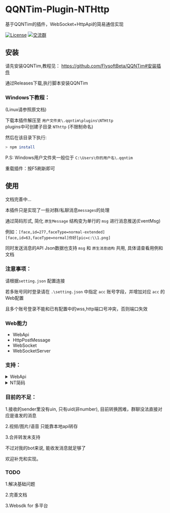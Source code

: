 # QQNTim-Plugin-NTHttp
基于QQNTim的插件，WebSocket+HttpApi的简易通信实现

[![License](https://img.shields.io/github/license/Rei1mu/QQNTim-Plugin-NTHttp)](https://github.com/Rei1mu/QQNTim-Plugin-NTHttp/blob/main/LICENSE)
[![交流群](https://img.shields.io/badge/%E4%BA%A4%E6%B5%81%E7%BE%A4-869292547-green.svg)](http://qm.qq.com/cgi-bin/qm/qr?_wv=1027&k=IKkd3kd-5DDj-zHzbx560sd0I1YJzxVA&authKey=Y%2BgAgle5%2BAFQoH3wSYXYXM7birylnjTJC8Q44c0d54IBjYa2iOpbq%2B7vXO7v53pg&noverify=0)


## 安装
请先安装QQNTim,教程见：
https://github.com/FlysoftBeta/QQNTim#安装插件

通过Releases下载,执行脚本安装QQNTim


### Windows下教程：
(Linux请参照原文档)

下载本插件解压至 `用户文件夹\.qqntim\plugins\NTHttp`  
plugins中可创建子目录 `NThttp` (不限制命名)

然后在该目录下执行:
```bash
> npm install
```

P.S: Windows用户文件夹一般位于 `C:\Users\你的用户名\.qqntim`

重载插件：按F5刷新即可




## 使用

文档完善中...

本插件只是实现了一些对群/私聊消息`messages`的处理

通过简码形式, 简化 `原生Message` 结构变为单行的 `msg` 进行消息推送(EventMsg)

例如：`[face,id=277,faceType=normal-extended][face,id=63,faceType=normal]你好[pic=c:\\1.png]`

同时发送消息的API Json数据也支持 `msg` 和 `原生消息结构` 共用, 具体请查看用例和文档

### 注意事项：
请根据`setting.json` 配置连接

若多账号同时登录请在 `.\setting.json` 中指定 `acc` 账号字段，并增加对应 `acc` 的Web配置

且多个账号登录不能和已有配置中的wss,http端口号冲突，否则端口失效


### Web能力

- WebApi
- HttpPostMessage
- WebSocket
- WebSocketServer



### 支持：
<details>
<summary>WebApi</summary>

#### WebApi

| 功能                      | API                    | 指令(Ws_Json.op)  |
| ------------------------  | ---------------------- | ----------------------|
| [取自身信息]                 | /bot     | bot |
| [发送消息]                 | /smsg                  | smsg |
| [上传图片]                 | /uploadPic             | uploadPic |
| [获取图片]                 | /gpic                  | gpic |
| [获取音频]                 | /gau                  | gau |
| [撤回消息]                 | /revokeMessageById     | revokeMessageById |
| [取好友列表]                 | /friendList     | friendList |
| [取群列表]                 | /groupList     | groupList |

[取自身信息]: https://github.com/Rei1mu/QQNTim-Plugin-NTHttp/blob/main/help/Api.md
[发送消息]: https://github.com/Rei1mu/QQNTim-Plugin-NTHttp/blob/main/help/Api.md
[上传图片]: https://github.com/Rei1mu/QQNTim-Plugin-NTHttp/blob/main/help/Api.md
[获取图片]: https://github.com/Rei1mu/QQNTim-Plugin-NTHttp/blob/main/help/Api.md
[获取音频]: https://github.com/Rei1mu/QQNTim-Plugin-NTHttp/blob/main/help/Api.md
[撤回消息]: https://github.com/Rei1mu/QQNTim-Plugin-NTHttp/blob/main/help/Api.md
[取好友列表]: https://github.com/Rei1mu/QQNTim-Plugin-NTHttp/blob/main/help/Api.md
[取群列表]: https://github.com/Rei1mu/QQNTim-Plugin-NTHttp/blob/main/help/Api.md

</details>

<details>
<summary>NT简码</summary>

#### 为方便理解, 暂定为 NT码

| 功能                     | NT码                    | 解释 |
| ------------------------ | ---------------------- | ----------------------|
| [@某人]                     | [@uid]                            | 当前仅能根据uid @某人, 而非uin|
| [本地图片]                 |[pic=C:\1.png]                    | 本地任意路径图片 |
| [网络图片]                 |[pic=http://114.514.19.19/1.png]  | 支持图片url |
| [本地音频]                |[audio=C:\1.amr]     id              | 本地音频文件 |
| [表情]                 |[face,Id=index,faceType=type]  | 普通表情 |
| [大表情]                |[bigFace,id={},name={},hash={},flag={}]                   | stickers |
| [回复]                    | [reply,msgSeq=114514]             | 回复括号里面的每个参数都挺重要的,不方便拿开 |


[@某人]: https://github.com/Rei1mu/QQNTim-Plugin-NTHttp/blob/main/help/Api.md
[本地图片]: https://github.com/Rei1mu/QQNTim-Plugin-NTHttp/blob/main/help/Api.md
[网络图片]: https://github.com/Rei1mu/QQNTim-Plugin-NTHttp/blob/main/help/Api.md
[本地音频]: https://github.com/Rei1mu/QQNTim-Plugin-NTHttp/blob/main/help/Api.md
[表情]: https://github.com/Rei1mu/QQNTim-Plugin-NTHttp/blob/main/help/Api.md
[大表情]: https://github.com/Rei1mu/QQNTim-Plugin-NTHttp/blob/main/help/Api.md
[回复]: https://github.com/Rei1mu/QQNTim-Plugin-NTHttp/blob/main/help/Api.md

</details>




### 目前的不足：
1.接收的sender里没有uin, 只有uid(非number), 目前转换困难，群聊没法直接对应是谁发的消息

2.视频/图片/语音 只能靠本地api转存

3.合并转发未支持

不过对我的bot来说, 能收发消息就足够了

欢迎补充和实现。

### TODO
1.解决基础问题

2.完善文档

3.Websdk for 多平台
